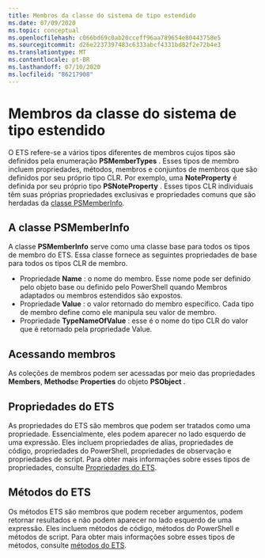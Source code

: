 ```yaml
---
title: Membros da classe do sistema de tipo estendido
ms.date: 07/09/2020
ms.topic: conceptual
ms.openlocfilehash: c066bd69c0ab20cceff96aa789654e80443758e5
ms.sourcegitcommit: d26e2237397483c6333abcf4331bd82f2e72b4e3
ms.translationtype: MT
ms.contentlocale: pt-BR
ms.lasthandoff: 07/10/2020
ms.locfileid: "86217908"
---
```

# <a name="extended-type-system-class-members"></a>Membros da classe do sistema de tipo estendido

O ETS refere-se a vários tipos diferentes de membros cujos tipos são definidos pela enumeração **PSMemberTypes** . Esses tipos de membro incluem propriedades, métodos, membros e conjuntos de membros que são definidos por seu próprio tipo CLR. Por exemplo, uma **NoteProperty** é definida por seu próprio tipo **PSNoteProperty** . Esses tipos CLR individuais têm suas próprias propriedades exclusivas e propriedades comuns que são herdadas da [classe PSMemberInfo](/dotnet/api/system.management.automation.psmemberinfo).

## <a name="the-psmemberinfo-class"></a>A classe PSMemberInfo

A classe **PSMemberInfo** serve como uma classe base para todos os tipos de membro do ETS. Essa classe fornece as seguintes propriedades de base para todos os tipos CLR de membro.

- Propriedade **Name** : o nome do membro. Esse nome pode ser definido pelo objeto base ou definido pelo PowerShell quando Membros adaptados ou membros estendidos são expostos.
- Propriedade **Value** : o valor retornado do membro específico. Cada tipo de membro define como ele manipula seu valor de membro.
- Propriedade **TypeNameOfValue** : esse é o nome do tipo CLR do valor que é retornado pela propriedade Value.

## <a name="accessing-members"></a>Acessando membros

As coleções de membros podem ser acessadas por meio das propriedades **Members**, **Methods**e **Properties** do objeto **PSObject** .

## <a name="ets-properties"></a>Propriedades do ETS

As propriedades do ETS são membros que podem ser tratados como uma propriedade. Essencialmente, eles podem aparecer no lado esquerdo de uma expressão. Eles incluem propriedades de alias, propriedades de código, propriedades do PowerShell, propriedades de observação e propriedades de script. Para obter mais informações sobre esses tipos de propriedades, consulte [Propriedades do ETS](properties.md).

## <a name="ets-methods"></a>Métodos do ETS

Os métodos ETS são membros que podem receber argumentos, podem retornar resultados e não podem aparecer no lado esquerdo de uma expressão. Eles incluem métodos de código, métodos do PowerShell e métodos de script.
Para obter mais informações sobre esses tipos de métodos, consulte [métodos do ETS](methods.md).
